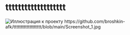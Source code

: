 ﻿# ttttttttttttttttttt
![Иллюстрация к проекту]([https://github.com/jon/coolproject/raw/master/image/image.png](https://github.com/broshkin-afk/ttttttttttttttttttt/blob/main/Screenshot_1.jpg))
https://github.com/broshkin-afk/ttttttttttttttttttt/blob/main/Screenshot_1.jpg

